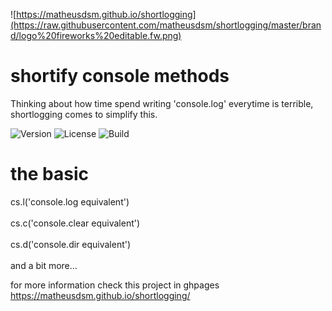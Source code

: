 ![https://matheusdsm.github.io/shortlogging](https://raw.githubusercontent.com/matheusdsm/shortlogging/master/brand/logo%20fireworks%20editable.fw.png)

# shortify console methods
Thinking about how time spend writing 'console.log' everytime is terrible, shortlogging comes to simplify this.

![Version](https://img.shields.io/badge/version-v1.0.0-blue.svg)
![License](https://img.shields.io/badge/license-MIT-blue.svg)
![Build](https://img.shields.io/badge/build-passing-brightgreen.svg)

# the basic
cs.l('console.log equivalent') <br><br>
cs.c('console.clear equivalent') <br><br>
cs.d('console.dir equivalent') <br><br>
and a bit more...

for more information check this project in ghpages https://matheusdsm.github.io/shortlogging/
